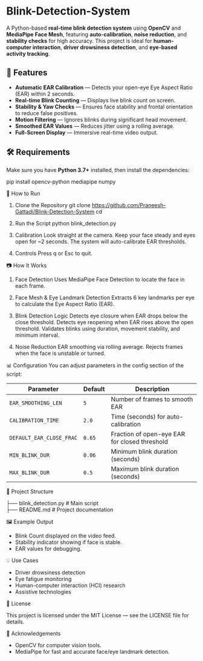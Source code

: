 # Blink-Detection-System

A Python-based **real-time blink detection system** using **OpenCV** and **MediaPipe Face Mesh**, featuring **auto-calibration**, **noise reduction**, and **stability checks** for high
accuracy. This project is ideal for **human-computer interaction**, **driver drowsiness detection**, and **eye-based activity tracking**.


## 📌 Features

- **Automatic EAR Calibration** — Detects your open-eye Eye Aspect Ratio (EAR) within 2 seconds.
- **Real-time Blink Counting** — Displays live blink count on screen.
- **Stability & Yaw Checks** — Ensures face stability and frontal orientation to reduce false positives.
- **Motion Filtering** — Ignores blinks during significant head movement.
- **Smoothed EAR Values** — Reduces jitter using a rolling average.
- **Full-Screen Display** — Immersive real-time video output.


## 🛠️ Requirements

Make sure you have **Python 3.7+** installed, then install the dependencies:

pip install opencv-python mediapipe numpy


🚀 How to Run

1. Clone the Repository
git clone https://github.com/Praneesh-Gattadi/Blink-Detection-System
cd <repo-name>

2. Run the Script
python blink_detection.py

3. Calibration
Look straight at the camera.
Keep your face steady and eyes open for ~2 seconds.
The system will auto-calibrate EAR thresholds.

4. Controls
Press q or Esc to quit.


📷 How It Works

1. Face Detection
Uses MediaPipe Face Detection to locate the face in each frame.

2. Face Mesh & Eye Landmark Detection
Extracts 6 key landmarks per eye to calculate the Eye Aspect Ratio (EAR).

3. Blink Detection Logic
Detects eye closure when EAR drops below the close threshold.
Detects eye reopening when EAR rises above the open threshold.
Validates blinks using duration, movement stability, and minimum interval.

4. Noise Reduction
EAR smoothing via rolling average.
Rejects frames when the face is unstable or turned.

📊 Configuration
You can adjust parameters in the config section of the script:

| Parameter                | Default | Description                                   |
| ------------------------ | ------- | --------------------------------------------- |
| `EAR_SMOOTHING_LEN`      | `5`     | Number of frames to smooth EAR                |
| `CALIBRATION_TIME`       | `2.0`   | Time (seconds) for auto-calibration           |
| `DEFAULT_EAR_CLOSE_FRAC` | `0.65`  | Fraction of open-eye EAR for closed threshold |
| `MIN_BLINK_DUR`          | `0.06`  | Minimum blink duration (seconds)              |
| `MAX_BLINK_DUR`          | `0.5`   | Maximum blink duration (seconds)              |

📂 Project Structure

├── blink_detection.py   # Main script               
├── README.md            # Project documentation   


🖼️ Example Output

- Blink Count displayed on the video feed.
- Stability indicator showing if face is stable.
- EAR values for debugging.


💡 Use Cases

- Driver drowsiness detection
- Eye fatigue monitoring
- Human-computer interaction (HCI) research
- Assistive technologies

📜 License

This project is licensed under the MIT License — see the LICENSE file for details.

🙌 Acknowledgements

- OpenCV for computer vision tools.
- MediaPipe for fast and accurate face/eye landmark detection.
